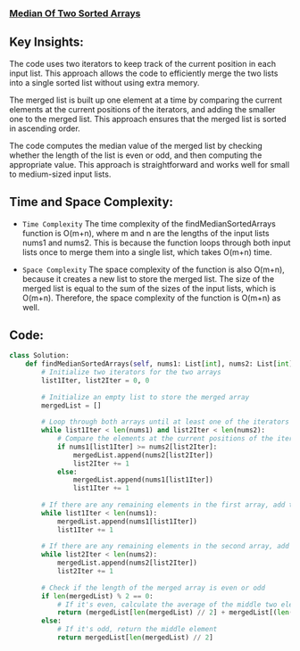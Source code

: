 ### [Median Of Two Sorted Arrays](https://leetcode.com/problems/median-of-two-sorted-arrays/description/)

## Key Insights:
The code uses two iterators to keep track of the current position in each input list. This approach allows the code to efficiently merge the two lists into a single sorted list without using extra memory.

The merged list is built up one element at a time by comparing the current elements at the current positions of the iterators, and adding the smaller one to the merged list. This approach ensures that the merged list is sorted in ascending order.

The code computes the median value of the merged list by checking whether the length of the list is even or odd, and then computing the appropriate value. This approach is straightforward and works well for small to medium-sized input lists.

## Time and Space Complexity:
* `Time Complexity`
The time complexity of the findMedianSortedArrays function is O(m+n), where m and n are the lengths of the input lists nums1 and nums2. This is because the function loops through both input lists once to merge them into a single list, which takes O(m+n) time. 

* `Space Complexity`
The space complexity of the function is also O(m+n), because it creates a new list to store the merged list. The size of the merged list is equal to the sum of the sizes of the input lists, which is O(m+n). Therefore, the space complexity of the function is O(m+n) as well.

## Code:
```python
class Solution:
    def findMedianSortedArrays(self, nums1: List[int], nums2: List[int]) -> float:
        # Initialize two iterators for the two arrays
        list1Iter, list2Iter = 0, 0
        
        # Initialize an empty list to store the merged array
        mergedList = []
        
        # Loop through both arrays until at least one of the iterators reaches the end of its array
        while list1Iter < len(nums1) and list2Iter < len(nums2):
            # Compare the elements at the current positions of the iterators and add the smaller one to the merged array
            if nums1[list1Iter] >= nums2[list2Iter]:
                mergedList.append(nums2[list2Iter])
                list2Iter += 1
            else:
                mergedList.append(nums1[list1Iter])
                list1Iter += 1
        
        # If there are any remaining elements in the first array, add them to the merged array
        while list1Iter < len(nums1):
            mergedList.append(nums1[list1Iter])
            list1Iter += 1
        
        # If there are any remaining elements in the second array, add them to the merged array
        while list2Iter < len(nums2):
            mergedList.append(nums2[list2Iter])
            list2Iter += 1
        
        # Check if the length of the merged array is even or odd
        if len(mergedList) % 2 == 0:
            # If it's even, calculate the average of the middle two elements
            return (mergedList[len(mergedList) // 2] + mergedList[(len(mergedList) // 2) - 1]) / 2 
        else:
            # If it's odd, return the middle element
            return mergedList[len(mergedList) // 2]

```
